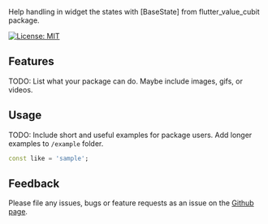 Help handling in widget the states with [BaseState] from flutter_value_cubit package.

<!-- [![pub package](https://img.shields.io/pub/v/flutter_value_cubit.svg)](https://pub.dev/packages/flutter_value_cubit)
[![Test](https://github.com/devobs/flutter_value_cubit/actions/workflows/test.yml/badge.svg)](https://github.com/devobs/flutter_value_cubit/actions/workflows/test.yml)
[![codecov](https://codecov.io/gh/devobs/flutter_value_cubit/branch/main/graph/badge.svg)](https://codecov.io/gh/devobs/flutter_value_cubit) -->
[![License: MIT](https://img.shields.io/badge/License-MIT-yellow.svg)](https://opensource.org/licenses/MIT)


## Features

TODO: List what your package can do. Maybe include images, gifs, or videos.

## Usage

TODO: Include short and useful examples for package users. Add longer examples
to `/example` folder. 

```dart
const like = 'sample';
```

## Feedback

Please file any issues, bugs or feature requests as an issue on the [Github page](https://github.com/devobs/flutter_value_cubit/issues).